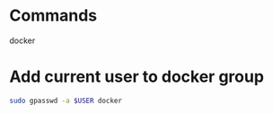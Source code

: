 # Commands

docker



# Add current user to docker group

```bash
sudo gpasswd -a $USER docker
```


